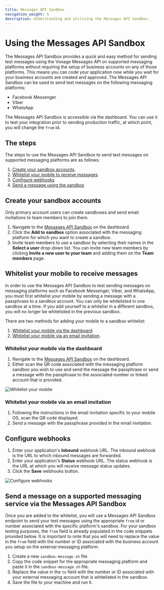 ```yaml
---
title: Messages API Sandbox
navigation_weight: 5
description: Understanding and utilizing the Messages API Sandbox.
---
```


# Using the Messages API Sandbox

The Messages API Sandbox provides a quick and easy method for sending test messages using the Vonage Messages API on supported messaging platforms without requiring the setup of business accounts on any of those platforms. This means you can code your application now while you wait for your business accounts are created and approved. The Messages API Sandbox can be used to send test messages on the following messaging platforms:

* Facebook Messenger
* Viber
* WhatsApp

The Messages API Sandbox is accessible via the dashboard. You can use it to test your integration prior to sending production traffic, at which point, you will change the `from` id.

## The steps

The steps to use the Messages API Sandbox to send test messages on supported messaging platforms are as follows:

1. [Create your sandbox accounts](#create-your-sandbox-accounts).
2. [Whitelist your mobile to receive messages](#whitelist-your-mobile-to-receive-messages).
3. [Configure webhooks](#configure-webhooks)
4. [Send a message using the sandbox](#send-a-message-on-a-supported-messaging-service-via-the-messages-api-sandbox)

## Create your sandbox accounts

Only primary account users can create sandboxes and send email invitations to team members to join them.

1. Navigate to the [Messages API Sandbox](#https://dashboard.nexmo.com/messages/sandbox) on the dashboard.
2. Click the **Add to sandbox** option associated with the messaging platform for which you want to create a sandbox.
3. Invite team members to use a sandbox by selecting their names in the **Select a user** drop-down list. You can invite new team members by clicking **Invite a new user to your team** and adding them on the **Team members** page.

## Whitelist your mobile to receive messages

In order to use the Messages API Sandbox to test sending messages on messaging platforms such as Facebook Messenger, Viber, and WhatsApp, you must first whitelist your mobile by sending a message with a passphrase to a sandbox account. You can only be whitelisted in one sandbox at a time. If you add yourself to a whitelist in a different sandbox, you will no longer be whitelisted in the previous sandbox.  

There are two methods for adding your mobile to a sandbox whitelist:

1. [Whitelist your mobile via the dashboard](#whitelist-your-mobile-via-the-dashboard).
2. [Whitelist your mobile via an email invitation](#whitelist-your-mobile-via-an-email-invitation).

### Whitelist your mobile via the dashboard

1. Navigate to the [Messages API Sandbox](#https://dashboard.nexmo.com/messages/sandbox) on the dashboard.
2. Either scan the QR code associated with the messaging platform sandbox you wish to use and send the message the passphrase or send a message with the passphrase to the associated number or linked account that is provided.

![Whitelist your mobile](/assets/images/messages/sandbox-whitelist.png)

### Whitelist your mobile via an email invitation

1. Following the instructions in the email invitation specific to your mobile OS, scan the QR code displayed.
2. Send a message with the passphrase provided in the email invitation.

## Configure webhooks

1. Enter your application's **Inbound** webhook URL. The inbound webhook is the URL to which inbound messages are forwarded. 
2. Enter your application's **Status** webhook URL. The status webhook is the URL at which you will receive message status updates.
3. Click the **Save** webhooks button.

![Configure webhooks](/assets/images/messages/config-webhooks.png)

## Send a message on a supported messaging service via the Messages API Sandbox

Once you are added to the whitelist, you will use a Messages API Sandbox endpoint to send your test messages using the appropriate `from` id or number associated with the specific platform's sandbox. For your sandbox testing purposes, the `from` field is already populated in the code snippets provided below. It is important to note that you will need to replace the value in the `from` field with the number or ID associated with the business account you setup on the external messaging platform.

1. Create a new `sandbox-message.sh` file.
2. Copy the code snippet for the appropriate messaging platform and paste it in the `sandbox-message.sh` file.
3. Replace the value in the `to` field with the number or ID associated with your external messaging account that is whitelisted in the sandbox.
4. Save the file to your machine and run it.

